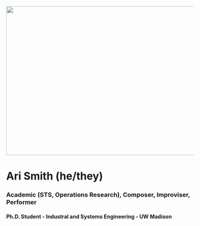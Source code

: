 <img src="_DSC0289.JPG" width="600" height="400">

# Ari Smith (he/they)
### Academic (STS, Operations Research), Composer, Improviser, Performer
#### Ph.D. Student - Industral and Systems Engineering - UW Madison
